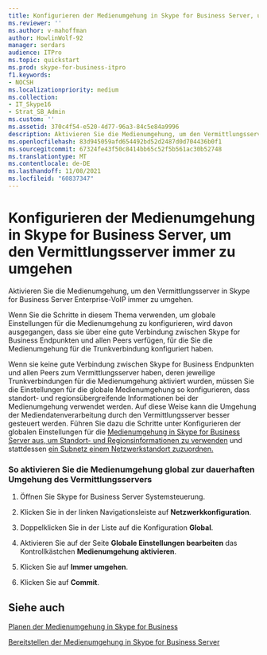 ```yaml
---
title: Konfigurieren der Medienumgehung in Skype for Business Server, um den Vermittlungsserver immer zu umgehen
ms.reviewer: ''
ms.author: v-mahoffman
author: HowlinWolf-92
manager: serdars
audience: ITPro
ms.topic: quickstart
ms.prod: skype-for-business-itpro
f1.keywords:
- NOCSH
ms.localizationpriority: medium
ms.collection:
- IT_Skype16
- Strat_SB_Admin
ms.custom: ''
ms.assetid: 370c4f54-e520-4d77-96a3-84c5e84a9996
description: Aktivieren Sie die Medienumgehung, um den Vermittlungsserver in Skype for Business Server Enterprise-VoIP immer zu umgehen.
ms.openlocfilehash: 83d945059afd654492bd52d2487d0d704436b0f1
ms.sourcegitcommit: 67324fe43f50c8414bb65c52f5b561ac30b52748
ms.translationtype: MT
ms.contentlocale: de-DE
ms.lasthandoff: 11/08/2021
ms.locfileid: "60837347"
---
```

# <a name="configure-media-bypass-in-skype-for-business-server-to-always-bypass-the-mediation-server"></a>Konfigurieren der Medienumgehung in Skype for Business Server, um den Vermittlungsserver immer zu umgehen
 
Aktivieren Sie die Medienumgehung, um den Vermittlungsserver in Skype for Business Server Enterprise-VoIP immer zu umgehen. 
  
 Wenn Sie die Schritte in diesem Thema verwenden, um globale Einstellungen für die Medienumgehung zu konfigurieren, wird davon ausgegangen, dass sie über eine gute Verbindung zwischen Skype for Business Endpunkten und allen Peers verfügen, für die Sie die Medienumgehung für die Trunkverbindung konfiguriert haben.
  
Wenn sie keine gute Verbindung zwischen Skype for Business Endpunkten und allen Peers zum Vermittlungsserver haben, deren jeweilige Trunkverbindungen für die Medienumgehung aktiviert wurden, müssen Sie die Einstellungen für die globale Medienumgehung so konfigurieren, dass standort- und regionsübergreifende Informationen bei der Medienumgehung verwendet werden. Auf diese Weise kann die Umgehung der Mediendatenverarbeitung durch den Vermittlungsserver besser gesteuert werden. Führen Sie dazu die Schritte unter Konfigurieren der globalen Einstellungen für die [Medienumgehung in Skype for Business Server aus, um Standort- und Regionsinformationen zu verwenden](use-site-and-region-information.md) und stattdessen [ein Subnetz einem Netzwerkstandort zuzuordnen.](deploy-network.md#BKMK_AssociateSubnets)
  
### <a name="to-enable-media-bypass-globally-to-always-bypass-the-mediation-server"></a>So aktivieren Sie die Medienumgehung global zur dauerhaften Umgehung des Vermittlungsservers

1. Öffnen Sie Skype for Business Server Systemsteuerung.
    
2. Klicken Sie in der linken Navigationsleiste auf **Netzwerkkonfiguration**.
    
3. Doppelklicken Sie in der Liste auf die Konfiguration **Global**.
    
4. Aktivieren Sie auf der Seite **Globale Einstellungen bearbeiten** das Kontrollkästchen **Medienumgehung aktivieren**.
    
5. Klicken Sie auf **Immer umgehen**.
    
6. Klicken Sie auf **Commit**.
    
## <a name="see-also"></a>Siehe auch

[Planen der Medienumgehung in Skype for Business](../../plan-your-deployment/enterprise-voice-solution/media-bypass.md)
  
[Bereitstellen der Medienumgehung in Skype for Business Server](deploy-media-bypass.md)

